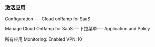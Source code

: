 ### 激活应用
Configuration --- Cloud onRamp for SaaS

Manage Cloud OnRamp for SaaS ---下拉菜单--- Application and Policy


所有应用    Monitoring: Enabled         VPN: 10
